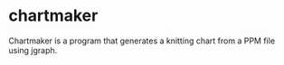 # chartmaker

Chartmaker is a program that generates a knitting chart from a PPM
file using jgraph.
